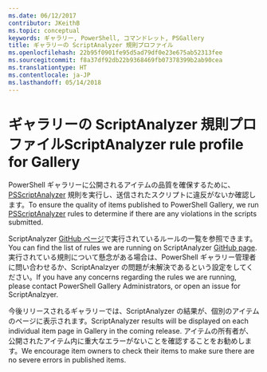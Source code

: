 ```yaml
---
ms.date: 06/12/2017
contributor: JKeithB
ms.topic: conceptual
keywords: ギャラリー, PowerShell, コマンドレット, PSGallery
title: ギャラリーの ScriptAnalyzer 規則プロファイル
ms.openlocfilehash: 22b95f0901fe95d5ad79df0e23e675ab52313fee
ms.sourcegitcommit: f8a37df92db22b9368469fb07378399b2ab90cea
ms.translationtype: HT
ms.contentlocale: ja-JP
ms.lasthandoff: 05/14/2018
---
```

# <a name="scriptanalyzer-rule-profile-for-gallery"></a><span data-ttu-id="3c160-103">ギャラリーの ScriptAnalyzer 規則プロファイル</span><span class="sxs-lookup"><span data-stu-id="3c160-103">ScriptAnalyzer rule profile for Gallery</span></span>

<span data-ttu-id="3c160-104">PowerShell ギャラリーに公開されるアイテムの品質を確保するために、[PSScriptAnalyzer](https://github.com/PowerShell/PSScriptAnalyzer) 規則を実行し、送信されたスクリプトに違反がないか確認します。</span><span class="sxs-lookup"><span data-stu-id="3c160-104">To ensure the quality of items published to PowerShell Gallery, we run [PSScriptAnalyzer](https://github.com/PowerShell/PSScriptAnalyzer) rules to determine if there are any violations in the scripts submitted.</span></span>

<span data-ttu-id="3c160-105">ScriptAnalyzer [GitHub ページ](https://github.com/PowerShell/PSScriptAnalyzer/blob/development/Engine/Settings/PSGallery.psd1)で実行されているルールの一覧を参照できます。</span><span class="sxs-lookup"><span data-stu-id="3c160-105">You can find the list of rules we are running on ScriptAnalyzer [GitHub page](https://github.com/PowerShell/PSScriptAnalyzer/blob/development/Engine/Settings/PSGallery.psd1).</span></span>
<span data-ttu-id="3c160-106">実行されている規則について懸念がある場合は、PowerShell ギャラリー管理者に問い合わせるか、ScriptAnalzyer の問題が未解決であるという設定をしてください。</span><span class="sxs-lookup"><span data-stu-id="3c160-106">If you have any concerns regarding the rules we are running, please contact PowerShell Gallery Administrators, or open an issue for ScriptAnalzyer.</span></span>

<span data-ttu-id="3c160-107">今後リリースされるギャラリーでは、ScriptAnalyzer の結果が、個別のアイテムのページに表示されます。</span><span class="sxs-lookup"><span data-stu-id="3c160-107">ScriptAnalyzer results will be displayed on each individual item page in Gallery in the coming release.</span></span> <span data-ttu-id="3c160-108">アイテムの所有者が、公開されたアイテム内に重大なエラーがないことを確認することをお勧めします。</span><span class="sxs-lookup"><span data-stu-id="3c160-108">We encourage item owners to check their items to make sure there are no severe errors in published items.</span></span>
